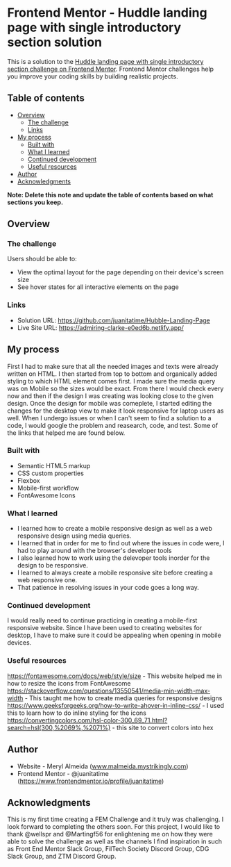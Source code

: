 # Frontend Mentor - Huddle landing page with single introductory section solution

This is a solution to the [Huddle landing page with single introductory section challenge on Frontend Mentor](https://www.frontendmentor.io/challenges/huddle-landing-page-with-a-single-introductory-section-B_2Wvxgi0). Frontend Mentor challenges help you improve your coding skills by building realistic projects. 

## Table of contents

- [Overview](#overview)
  - [The challenge](#the-challenge)
  - [Links](#links)
- [My process](#my-process)
  - [Built with](#built-with)
  - [What I learned](#what-i-learned)
  - [Continued development](#continued-development)
  - [Useful resources](#useful-resources)
- [Author](#author)
- [Acknowledgments](#acknowledgments)

**Note: Delete this note and update the table of contents based on what sections you keep.**

## Overview

### The challenge

Users should be able to:

- View the optimal layout for the page depending on their device's screen size
- See hover states for all interactive elements on the page


### Links

- Solution URL: https://github.com/juanitatime/Hubble-Landing-Page
- Live Site URL: https://admiring-clarke-e0ed6b.netlify.app/

## My process

  First I had to make sure that all the needed images and texts were already written on HTML. 
  I then started from top to bottom and organically added styling to which HTML element comes first. 
  I made sure the media query was on Mobile so the sizes would be exact. 
  From there I would check every now and then if the design I was creating was looking close to the given design. 
  Once the design for mobile was comeplete, I started editing the changes for the desktop view to make it look responsive for laptop users as well. When I undergo issues or when I can't seem to find a solution to a code, I would google the problem and reasearch, code, and test. Some of the links that helped me are found below. 
  
### Built with

- Semantic HTML5 markup
- CSS custom properties
- Flexbox
- Mobile-first workflow
- FontAwesome Icons


### What I learned

- I learned how to create a mobile responsive design as well as a web responsive design using media queries. 
- I learned that in order for me to find out where the issues in code were, I had to play around with the browser's developer tools
- I also learned how to work using the delevoper tools inorder for the design to be responsive.
- I learned to always create a mobile responsive site before creating a web responsive one. 
- That patience in resolving issues in your code goes a long way.

### Continued development

I would really need to continue practicing in creating a mobile-first responsive website. Since I have been used to creating websites for desktop, I have to make sure it could be appealing when opening in mobile devices. 


### Useful resources

https://fontawesome.com/docs/web/style/size -  This website helped me in how to resize the icons from FontAwesome
https://stackoverflow.com/questions/13550541/media-min-width-max-width - This taught me how to create media queries for responsive designs
https://www.geeksforgeeks.org/how-to-write-ahover-in-inline-css/ - I used this to learn how to do inline styling for the icons
https://convertingcolors.com/hsl-color-300_69_71.html?search=hsl(300,%2069%,%2071%) - this site to convert colors into hex 


## Author

- Website - Meryl Almeida (www.malmeida.mystrikingly.com)
- Frontend Mentor - @juanitatime (https://www.frontendmentor.io/profile/juanitatime)



## Acknowledgments

This is my first time creating a FEM Challenge and it truly was challenging. I look forward to completing the others soon. For this project, I would like to thank @wellspr and @Martingf56 for enlightening me on how they were able to solve the challenge as well as the channels I find inspiration in such as Front End Mentor Slack Group, FilTech Society Discord Group, CDG Slack Group, and ZTM Discord Group. 
